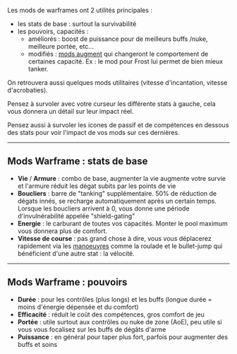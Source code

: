 Les mods de warframes ont 2 utilités principales :

- les stats de base : surtout la survivabilité
- les pouvoirs, capacités :
    - améliorés : boost de puissance pour de meilleurs buffs /nuke, meilleure portée, etc...
    - modifiés : [mods augment]() qui changeront le comportement de certaines capacité. Ex : le mod []() pour Frost lui permet de bien mieux tanker.

On retrouvera aussi quelques mods utilitaires (vitesse d'incantation, vitesse d'acrobaties).

Pensez à survoler avec votre curseur les différente stats à gauche, cela vous donnera un détail sur leur impact réel.

Pensez aussi à survoler les icones de passif et de compétences en dessous des stats pour voir l'impact de vos mods sur ces dernières.


-------------------

## **Mods Warframe : stats de base**

- **Vie** / **Armure** : combo de base, augmenter la vie augmente votre survie et l'armure réduit les dégat subits par les points de vie
- **Boucliers** : barre de "tanking" supplémentaire. 50% de réduction de dégats innés, se recharge automatiquement après un certain temps. Lorsque les boucliers arrivent à 0, vous donne une période d'invulnérabilité appelée "shield-gating"
- **Energie** : le carburant de toutes vos capacités. Monter le pool maximum vous donnera plus de comfort.
- **Vitesse de course** : pas grand chose à dire, vous vous déplacerez rapidement via les [manoeuvres]() comme la roulade et le bullet-jump qui bénéficient d'une autre stat : la vélocité.


-------------------


## **Mods Warframe : pouvoirs**

- **Durée** : pour les contrôles (plus longs) et les buffs (longue durée = moins d'énergie dépensée et du comfort)
- **Efficacité** : réduit le coût des compétences, gros comfort de jeu
- **Portée** : utile surtout aux contrôles ou nuke de zone (AoE), peu utile si vous vous focalisez sur les buffs de dégâts d'arme
- **Puissance** : en général pour taper plus fort, parfois pour augmenter des buffs et soins

